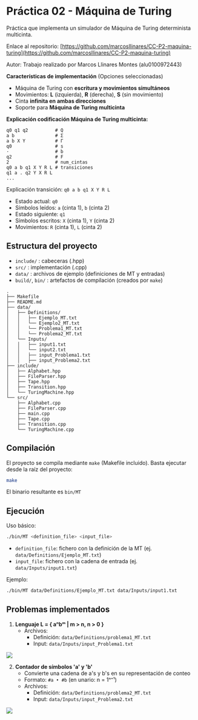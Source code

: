 # Práctica 02 - Máquina de Turing
Práctica que implementa un simulador de Máquina de Turing determinista multicinta.

Enlace al repositorio: [https://github.com/marcosllinares/CC-P2-maquina-turing](https://github.com/marcosllinares/CC-P2-maquina-turing)

Autor: Trabajo realizado por Marcos Llinares Montes (alu0100972443)

**Características de implementación** (Opciones seleccionadas)
- Máquina de Turing con **escritura y movimientos simultáneos**
- Movimientos: **L** (izquierda), **R** (derecha), **S** (sin movimiento)
- Cinta **infinita en ambas direcciones**
- Soporte para **Máquina de Turing multicinta**

**Explicación codificación Máquina de Turing multicinta:**
```
q0 q1 q2          # Q
a b               # Σ
a b X Y           # Γ
q0                # s
·                 # b
q2                # F
2                 # num_cintas 
q0 a b q1 X Y R L # transiciones
q1 a . q2 Y X R L
...
```

Explicación transición: `q0 a b q1 X Y R L`
- Estado actual: `q0`
- Símbolos leídos: `a` (cinta 1), `b` (cinta 2)
- Estado siguiente: `q1`
- Símbolos escritos: `X` (cinta 1), `Y` (cinta 2)
- Movimientos: `R` (cinta 1), `L` (cinta 2)

## Estructura del proyecto
- `include/` : cabeceras (.hpp)
- `src/`     : implementación (.cpp)
- `data/`    : archivos de ejemplo (definiciones de MT y entradas)
- `build/`, `bin/` : artefactos de compilación (creados por `make`)

```
.
├── Makefile
├── README.md
├── data/
│   ├── Definitions/
│   │   ├── Ejemplo_MT.txt
│   │   └── Ejemplo2_MT.txt
│   │   └── Problema1_MT.txt
│   │   └── Problema2_MT.txt
│   └── Inputs/
│   │   ├── input1.txt
│   │   └── input2.txt
│   │   ├── input_Problema1.txt
│   │   ├── input_Problema2.txt
├── include/
│   ├── Alphabet.hpp
│   ├── FileParser.hpp
│   ├── Tape.hpp
│   ├── Transition.hpp
│   └── TuringMachine.hpp
└── src/
    ├── Alphabet.cpp
    ├── FileParser.cpp
    ├── main.cpp
    ├── Tape.cpp
    ├── Transition.cpp
    └── TuringMachine.cpp
```

## Compilación
El proyecto se compila mediante `make` (Makefile incluido). Basta ejecutar desde la raíz del proyecto:

```sh
make
```

El binario resultante es `bin/MT`

## Ejecución
Uso básico:

```sh
./bin/MT <definition_file> <input_file>
```

- `definition_file`: fichero con la definición de la MT (ej. `data/Definitions/Ejemplo_MT.txt`)
- `input_file`: fichero con la cadena de entrada (ej. `data/Inputs/input1.txt`)

Ejemplo:

```sh
./bin/MT data/Definitions/Ejemplo_MT.txt data/Inputs/input1.txt
```

## Problemas implementados

1. **Lenguaje L = { aⁿbᵐ | m > n, n > 0 }**
   - Archivos: 
      - Definición: `data/Definitions/problema1_MT.txt`
      - Input: `data/Inputs/input_Problema1.txt`

![](https://i.imgur.com/BEFA0qD.png)

2. **Contador de símbolos 'a' y 'b'**
   - Convierte una cadena de a's y b's en su representación de conteo
   - Formato: `#a • #b` (en unario: n = 1ⁿ⁺¹)
   - Archivos: 
      - Definición: `data/Definitions/problema2_MT.txt`
      - Input: `data/Inputs/input_Problema2.txt`

![](https://i.imgur.com/DdWMTfu.png)


